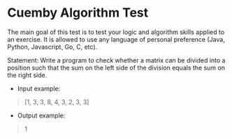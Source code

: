 # Cuemby Algorithm Test

The main goal of this test is to test your logic and algorithm 
skills applied to an exercise. It is allowed to use any language 
of personal preference (Java, Python, Javascript, Go, C, etc).

Statement: Write a program to check whether a matrix can be divided 
into a position such that the sum on the left side of the division 
equals the sum on the right side.

- Input example:
> [1, 3, 3, 8, 4, 3, 2, 3, 3]
- Output example:
> 1